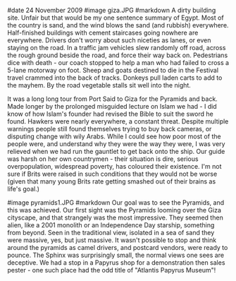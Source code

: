 #date 24 November 2009
#image giza.JPG
#markdown
A dirty building site. Unfair but that would be my one sentence summary of Egypt. Most of the country is sand, and the wind blows the sand (and rubbish) everywhere. Half-finished buildings with cement staircases going nowhere are everywhere. Drivers don't worry about such niceties as lanes, or even staying on the road. In a traffic jam vehicles slew randomly off road, across the rough ground beside the road, and force their way back on. Pedestrians dice with death - our coach stopped to help a man who had failed to cross a 5-lane motorway on foot. Sheep and goats destined to die in the Festival travel crammed into the back of tracks. Donkeys pull laden carts to add to the mayhem. By the road vegetable stalls sit well into the night.

It was a long long tour from Port Said to Giza for the Pyramids and back. Made longer by the prolonged misguided lecture on Islam we had - I did know of how Islam's founder had revised the Bible to suit the sword he found. Hawkers were nearly everywhere, a constant threat. Despite multiple warnings people still found themselves trying to buy back cameras, or disputing change with wily Arabs. While I could see how poor most of the people were, and understand why they were the way they were, I was very relieved when we had run the gauntlet to get back onto the ship. Our guide was harsh on her own countrymen - their situation is dire, serious overpopulation, widespread poverty, has coloured their existence. I'm not sure if Brits were raised in such conditions that they would not be worse (given that many young Brits rate getting smashed out of their brains as life's goal.)

#image pyramids1.JPG
#markdown
Our goal was to see the Pyramids, and this was achieved. Our first sight was the Pyramids looming over the Giza cityscape, and that strangely was the most impressive. They seemed then alien, like a 2001 monolith or an Independence Day starship, something from beyond. Seen in the traditional view, isolated in a sea of sand they were massive, yes, but just massive. It wasn't possible to stop and think around the pyramids as camel drivers, and postcard vendors, were ready to pounce. The Sphinx was surprisingly small, the normal views one sees are deceptive. We had a stop in a Papyrus shop for a demonstration then sales pester - one such place had the odd title of "Atlantis Papyrus Museum"!
